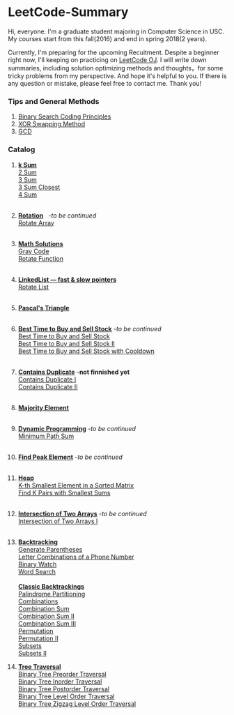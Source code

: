# LeetCode-Summary

Hi, everyone. I'm a graduate student majoring in Computer Science in USC. My courses start from this fall(2016) and end in spring 2018(2 years). 

Currently, I'm preparing for the upcoming Recuitment. Despite a beginner right now, I'll keeping on practicing on [LeetCode OJ](https://leetcode.com/problemset/algorithms/). I will write down summaries, including solution optimizing methods and thoughts，for some tricky problems from my perspective. And hope it's helpful to you. If there is any question or mistake, please feel free to contact me. Thank you!

### Tips and General Methods
1. [Binary Search Coding Principles](https://github.com/TongZhangUSC/LeetCode-Summary/blob/master/Binary%20Search%20Coding%20Principles.md)
2. [XOR Swapping Method](https://github.com/TongZhangUSC/LeetCode-Summary/blob/master/XOR%20Swapping%20Method.md)
3. [GCD](https://github.com/TongZhangUSC/LeetCode-Summary/blob/master/GCD.md)

### Catalog
1. [**k Sum**](https://github.com/TongZhangUSC/LeetCode-Summary/blob/master/k-Sum.md)<br/>
   [2 Sum](https://github.com/TongZhangUSC/LeetCode-Summary/blob/master/k-Sum.md#2-sum)<br/>
   [3 Sum](https://github.com/TongZhangUSC/LeetCode-Summary/blob/master/k-Sum.md#3-sum)<br/>
   [3 Sum Closest](https://github.com/TongZhangUSC/LeetCode-Summary/blob/master/k-Sum.md#3-sum-closest)<br/>
   [4 Sum](https://github.com/TongZhangUSC/LeetCode-Summary/blob/master/k-Sum.md#4-sum) <br/><br/>
2. [**Rotation**](https://github.com/TongZhangUSC/LeetCode-Summary/blob/master/rotation.md)    -*to be continued*<br/>
   [Rotate Array](https://github.com/TongZhangUSC/LeetCode-Summary/blob/master/rotation.md#rotate-array)<br/><br/>
3. [**Math Solutions**](https://github.com/TongZhangUSC/LeetCode-Summary/blob/master/Problems%20with%20Math%20Solutions.md)<br/>
   [Gray Code](https://github.com/TongZhangUSC/LeetCode-Summary/blob/master/Problems%20with%20Math%20Solutions.md#gray-code)<br/>
   [Rotate Function](https://github.com/TongZhangUSC/LeetCode-Summary/blob/master/Problems%20with%20Math%20Solutions.md#rotate-function) <br/><br/>
4. [**LinkedList — fast & slow pointers**](https://github.com/TongZhangUSC/LeetCode-Summary/blob/master/LinkedList%20with%20Fast%20%26%20Slow%20Pointers.md)<br/>
   [Rotate List](https://github.com/TongZhangUSC/LeetCode-Summary/blob/master/LinkedList%20with%20Fast%20%26%20Slow%20Pointers.md#rotate-list)<br/><br/>
5. [**Pascal's Triangle**](https://github.com/TongZhangUSC/LeetCode-Summary/blob/master/Pascal%20Triangle.md)
<br/><br/>
6. [**Best Time to Buy and Sell Stock**](https://github.com/TongZhangUSC/LeetCode-Summary/blob/master/Best%20Time%20to%20Buy%20and%20Sell%20Stock.md)    -*to be continued*<br/>
   [Best Time to Buy and Sell Stock](https://github.com/TongZhangUSC/LeetCode-Summary/blob/master/Best%20Time%20to%20Buy%20and%20Sell%20Stock.md#best-time-to-buy-and-sell-stock-i)<br/>
   [Best Time to Buy and Sell Stock II](https://github.com/TongZhangUSC/LeetCode-Summary/blob/master/Best%20Time%20to%20Buy%20and%20Sell%20Stock.md#best-time-to-buy-and-sell-stock-ii)<br/>
   [Best Time to Buy and Sell Stock with Cooldown](https://github.com/TongZhangUSC/LeetCode-Summary/blob/master/Best%20Time%20to%20Buy%20and%20Sell%20Stock.md#best-time-to-buy-and-sell-stock-with-cooldown)<br/><br/>
7. [**Contains Duplicate**](https://github.com/TongZhangUSC/LeetCode-Summary/blob/master/Contains%20Duplicate.md) -**not finnished yet**<br/>
   [Contains Duplicate I](https://github.com/TongZhangUSC/LeetCode-Summary/blob/master/Contains%20Duplicate.md#contains-duplicate-i)<br/>
   [Contains Duplicate II](https://github.com/TongZhangUSC/LeetCode-Summary/blob/master/Contains%20Duplicate.md#contains-duplicate-ii)<br/><br/>
8. [**Majority Element**](https://github.com/TongZhangUSC/LeetCode-Summary/blob/master/Majority%20Element.md)<br/><br/>
9. [**Dynamic Programming**](https://github.com/TongZhangUSC/LeetCode-Summary/blob/master/Dinamic%20Programming-2D.md)    -*to be continued*<br/>
   [Minimum Path Sum](https://github.com/TongZhangUSC/LeetCode-Summary/blob/master/Dinamic%20Programming-2D.md#minimum-path-sum)<br/><br/>
10. [**Find Peak Element**](https://github.com/TongZhangUSC/LeetCode-Summary/blob/master/Find%20Peak%20Element.md)     -*to be continued*<br/><br/>
11. [**Heap**](https://github.com/TongZhangUSC/LeetCode-Summary/blob/master/Heap.md)<br/>
    [K-th Smallest Element in a Sorted Matrix](https://github.com/TongZhangUSC/LeetCode-Summary/blob/master/Heap.md#k-th-smallest-element-in-a-sorted-matrix) <br/>
    [Find K Pairs with Smallest Sums](https://github.com/TongZhangUSC/LeetCode-Summary/blob/master/Heap.md#find-k-pairs-with-smallest-sums) <br/> <br/>
12. [**Intersection of Two Arrays**](https://github.com/TongZhangUSC/LeetCode-Summary/blob/master/Intersection%20of%20Two%20Arrays.md)     -*to be continued* <br/>
    [Intersection of Two Arrays I](https://github.com/TongZhangUSC/LeetCode-Summary/blob/master/Intersection%20of%20Two%20Arrays.md#intersection-of-two-arrays-i) <br/> <br/>
13. [**Backtracking**](https://github.com/TongZhangUSC/LeetCode-Summary/blob/master/Backtracking.md) <br/>
    [Generate Parentheses](https://github.com/TongZhangUSC/LeetCode-Summary/blob/master/Backtracking.md#generate-parentheses) <br/>
    [Letter Combinations of a Phone Number](https://github.com/TongZhangUSC/LeetCode-Summary/blob/master/Backtracking.md#letter-combinations-of-a-phone-number) <br/>
    [Binary Watch](https://github.com/TongZhangUSC/LeetCode-Summary/blob/master/Backtracking.md#binary-watch) <br/>
    [Word Search](https://github.com/TongZhangUSC/LeetCode-Summary/blob/master/Backtracking.md#word-search) <br/> <br/>
    [**Classic Backtrackings**](https://github.com/TongZhangUSC/LeetCode-Summary/blob/master/Classic%20Backtrackings.md) <br/>
    [Palindrome Partitioning](https://github.com/TongZhangUSC/LeetCode-Summary/blob/master/Classic%20Backtrackings.md#palindrome-partitioning) <br/>
    [Combinations](https://github.com/TongZhangUSC/LeetCode-Summary/blob/master/Classic%20Backtrackings.md#combinations) <br/>
    [Combination Sum](https://github.com/TongZhangUSC/LeetCode-Summary/blob/master/Classic%20Backtrackings.md#combination-sum) <br/>
    [Combination Sum II](https://github.com/TongZhangUSC/LeetCode-Summary/blob/master/Classic%20Backtrackings.md#combination-sum-ii) <br/>
    [Combination Sum III](https://github.com/TongZhangUSC/LeetCode-Summary/blob/master/Classic%20Backtrackings.md#combination-sum-iii) <br/>
    [Permutation](https://github.com/TongZhangUSC/LeetCode-Summary/blob/master/Classic%20Backtrackings.md#permutation) <br/>
    [Permutation II](https://github.com/TongZhangUSC/LeetCode-Summary/blob/master/Classic%20Backtrackings.md#permutation-ii) <br/>
    [Subsets](https://github.com/TongZhangUSC/LeetCode-Summary/blob/master/Classic%20Backtrackings.md#subsets) <br/>
    [Subsets II](https://github.com/TongZhangUSC/LeetCode-Summary/blob/master/Classic%20Backtrackings.md#subsetsii) <br/>

14. [**Tree Traversal**](https://github.com/TongZhangUSC/LeetCode-Summary/blob/master/Tree%20Traversal.md)<br/>
    [Binary Tree Preorder Traversal](https://github.com/TongZhangUSC/LeetCode-Summary/blob/master/Tree%20Traversal.md#binary-tree-preorder-traversal)<br/>
    [Binary Tree Inorder Traversal](https://github.com/TongZhangUSC/LeetCode-Summary/blob/master/Tree%20Traversal.md#binary-tree-inorder-traversal)<br/>
    [Binary Tree Postorder Traversal](https://github.com/TongZhangUSC/LeetCode-Summary/blob/master/Tree%20Traversal.md#binary-tree-postorder-traversal)<br/>
    [Binary Tree Level Order Traversal](https://github.com/TongZhangUSC/LeetCode-Summary/blob/master/Tree%20Traversal.md#binary-tree-level-order-traversal)<br/>
    [Binary Tree Zigzag Level Order Traversal](https://github.com/TongZhangUSC/LeetCode-Summary/blob/master/Tree%20Traversal.md#binary-tree-zigzag-level-order-traversal)<br/><br/>
